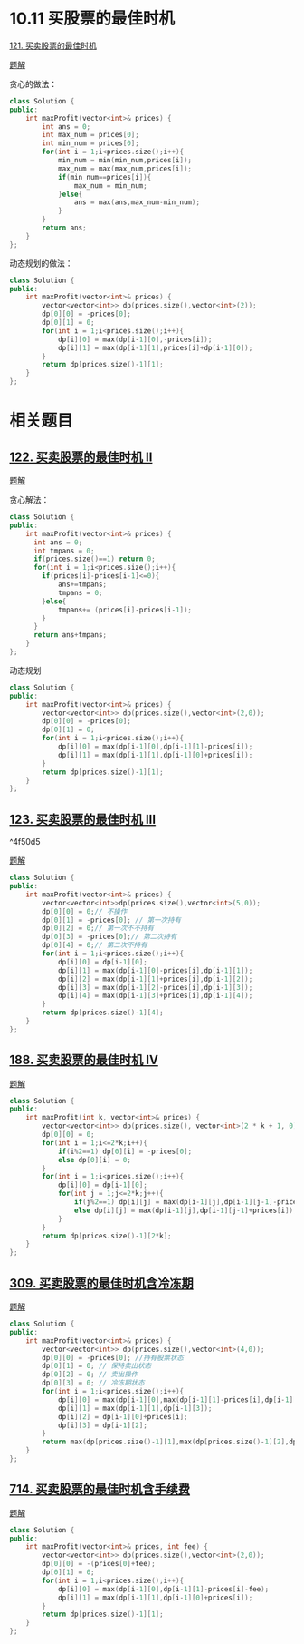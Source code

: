 # 10.11 买股票的最佳时机

[121. 买卖股票的最佳时机](https://leetcode.cn/problems/best-time-to-buy-and-sell-stock/)

[题解](https://programmercarl.com/0121.%E4%B9%B0%E5%8D%96%E8%82%A1%E7%A5%A8%E7%9A%84%E6%9C%80%E4%BD%B3%E6%97%B6%E6%9C%BA.html#%E7%AE%97%E6%B3%95%E5%85%AC%E5%BC%80%E8%AF%BE)

贪心的做法：

```cpp
class Solution {
public:
    int maxProfit(vector<int>& prices) {
        int ans = 0;
        int max_num = prices[0];
        int min_num = prices[0];
        for(int i = 1;i<prices.size();i++){
            min_num = min(min_num,prices[i]);
            max_num = max(max_num,prices[i]);
            if(min_num==prices[i]){
                max_num = min_num;
            }else{
                ans = max(ans,max_num-min_num);
            }
        }
        return ans;
    }
};
```

动态规划的做法：

```cpp
class Solution {
public:
    int maxProfit(vector<int>& prices) {
        vector<vector<int>> dp(prices.size(),vector<int>(2));
        dp[0][0] = -prices[0];
        dp[0][1] = 0;
        for(int i = 1;i<prices.size();i++){
            dp[i][0] = max(dp[i-1][0],-prices[i]);
            dp[i][1] = max(dp[i-1][1],prices[i]+dp[i-1][0]);
        }
        return dp[prices.size()-1][1];
    }
};
```

# 相关题目

## [122. 买卖股票的最佳时机 II](https://leetcode.cn/problems/best-time-to-buy-and-sell-stock-ii/)

[题解](https://programmercarl.com/0122.%E4%B9%B0%E5%8D%96%E8%82%A1%E7%A5%A8%E7%9A%84%E6%9C%80%E4%BD%B3%E6%97%B6%E6%9C%BAII%EF%BC%88%E5%8A%A8%E6%80%81%E8%A7%84%E5%88%92%EF%BC%89.html#%E7%AE%97%E6%B3%95%E5%85%AC%E5%BC%80%E8%AF%BE)

贪心解法：

```cpp
class Solution {
public:
    int maxProfit(vector<int>& prices) {
      int ans = 0;
      int tmpans = 0;
      if(prices.size()==1) return 0;
      for(int i = 1;i<prices.size();i++){
        if(prices[i]-prices[i-1]<=0){
            ans+=tmpans;
            tmpans = 0;
        }else{
            tmpans+= (prices[i]-prices[i-1]);
        }
      }
      return ans+tmpans;
    }
};
```

动态规划

```cpp
class Solution {
public:
    int maxProfit(vector<int>& prices) {
        vector<vector<int>> dp(prices.size(),vector<int>(2,0));
        dp[0][0] = -prices[0];
        dp[0][1] = 0;
        for(int i = 1;i<prices.size();i++){
            dp[i][0] = max(dp[i-1][0],dp[i-1][1]-prices[i]);
            dp[i][1] = max(dp[i-1][1],dp[i-1][0]+prices[i]);
        }
        return dp[prices.size()-1][1];
    }
};
```

## [123. 买卖股票的最佳时机 III](https://leetcode.cn/problems/best-time-to-buy-and-sell-stock-iii/)

^4f50d5

[题解](https://programmercarl.com/0123.%E4%B9%B0%E5%8D%96%E8%82%A1%E7%A5%A8%E7%9A%84%E6%9C%80%E4%BD%B3%E6%97%B6%E6%9C%BAIII.html#%E6%80%9D%E8%B7%AF)

```cpp
class Solution {
public:
    int maxProfit(vector<int>& prices) {
        vector<vector<int>>dp(prices.size(),vector<int>(5,0));
        dp[0][0] = 0;// 不操作
        dp[0][1] = -prices[0]; // 第一次持有
        dp[0][2] = 0;// 第一次不不持有
        dp[0][3] = -prices[0];// 第二次持有
        dp[0][4] = 0;// 第二次不持有
        for(int i = 1;i<prices.size();i++){
            dp[i][0] = dp[i-1][0];
            dp[i][1] = max(dp[i-1][0]-prices[i],dp[i-1][1]);
            dp[i][2] = max(dp[i-1][1]+prices[i],dp[i-1][2]);
            dp[i][3] = max(dp[i-1][2]-prices[i],dp[i-1][3]);
            dp[i][4] = max(dp[i-1][3]+prices[i],dp[i-1][4]);
        }
        return dp[prices.size()-1][4];
    }
};
```

## [188. 买卖股票的最佳时机 IV](https://leetcode.cn/problems/best-time-to-buy-and-sell-stock-iv/)

[题解](https://programmercarl.com/0188.%E4%B9%B0%E5%8D%96%E8%82%A1%E7%A5%A8%E7%9A%84%E6%9C%80%E4%BD%B3%E6%97%B6%E6%9C%BAIV.html#%E7%AE%97%E6%B3%95%E5%85%AC%E5%BC%80%E8%AF%BE)

```cpp
class Solution {
public:
    int maxProfit(int k, vector<int>& prices) {
        vector<vector<int>> dp(prices.size(), vector<int>(2 * k + 1, 0));
        dp[0][0] = 0;
        for(int i = 1;i<=2*k;i++){
            if(i%2==1) dp[0][i] = -prices[0];
            else dp[0][i] = 0;
        }
        for(int i = 1;i<prices.size();i++){
            dp[i][0] = dp[i-1][0];
            for(int j = 1;j<=2*k;j++){
                if(j%2==1) dp[i][j] = max(dp[i-1][j],dp[i-1][j-1]-prices[i]);
                else dp[i][j] = max(dp[i-1][j],dp[i-1][j-1]+prices[i]);
            }
        }
        return dp[prices.size()-1][2*k];
    }
};
```

## [309. 买卖股票的最佳时机含冷冻期](https://leetcode.cn/problems/best-time-to-buy-and-sell-stock-with-cooldown/)

[题解](https://programmercarl.com/0309.%E6%9C%80%E4%BD%B3%E4%B9%B0%E5%8D%96%E8%82%A1%E7%A5%A8%E6%97%B6%E6%9C%BA%E5%90%AB%E5%86%B7%E5%86%BB%E6%9C%9F.html#%E7%AE%97%E6%B3%95%E5%85%AC%E5%BC%80%E8%AF%BE)

```cpp
class Solution {
public:
    int maxProfit(vector<int>& prices) {
        vector<vector<int>> dp(prices.size(),vector<int>(4,0));
	    dp[0][0] = -prices[0]; //持有股票状态
        dp[0][1] = 0; // 保持卖出状态
        dp[0][2] = 0; // 卖出操作
        dp[0][3] = 0; // 冷冻期状态
        for(int i = 1;i<prices.size();i++){
            dp[i][0] = max(dp[i-1][0],max(dp[i-1][1]-prices[i],dp[i-1][3]-prices[i]));
            dp[i][1] = max(dp[i-1][1],dp[i-1][3]);
            dp[i][2] = dp[i-1][0]+prices[i];
            dp[i][3] = dp[i-1][2];
        }
        return max(dp[prices.size()-1][1],max(dp[prices.size()-1][2],dp[prices.size()-1][3]));
    }
};
```

## [714. 买卖股票的最佳时机含手续费](https://leetcode.cn/problems/best-time-to-buy-and-sell-stock-with-transaction-fee/)

[题解](https://programmercarl.com/0714.%E4%B9%B0%E5%8D%96%E8%82%A1%E7%A5%A8%E7%9A%84%E6%9C%80%E4%BD%B3%E6%97%B6%E6%9C%BA%E5%90%AB%E6%89%8B%E7%BB%AD%E8%B4%B9%EF%BC%88%E5%8A%A8%E6%80%81%E8%A7%84%E5%88%92%EF%BC%89.html#%E7%AE%97%E6%B3%95%E5%85%AC%E5%BC%80%E8%AF%BE)

```cpp
class Solution {
public:
    int maxProfit(vector<int>& prices, int fee) {
        vector<vector<int>> dp(prices.size(),vector<int>(2,0));
        dp[0][0] = -(prices[0]+fee);
        dp[0][1] = 0;
        for(int i = 1;i<prices.size();i++){
            dp[i][0] = max(dp[i-1][0],dp[i-1][1]-prices[i]-fee);
            dp[i][1] = max(dp[i-1][1],dp[i-1][0]+prices[i]);
        }
        return dp[prices.size()-1][1];
    }
};
```